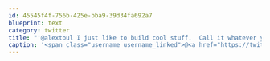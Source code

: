 ```yaml
---
id: 45545f4f-756b-425e-bba9-39d34fa692a7
blueprint: text
category: twitter
title: "'@alextoul I just like to build cool stuff.  Call it whatever you wan't ;) I just get tired of all the lingo and hype sometimes."
caption: '<span class="username username_linked">@<a href="https://twitter.com/alextoul" title="Alexandre Toulemonde">alextoul</a></span> I just like to build cool stuff.  Call it whatever you wan''t ;) I just get tired of all the lingo and hype sometimes.'
---
```

